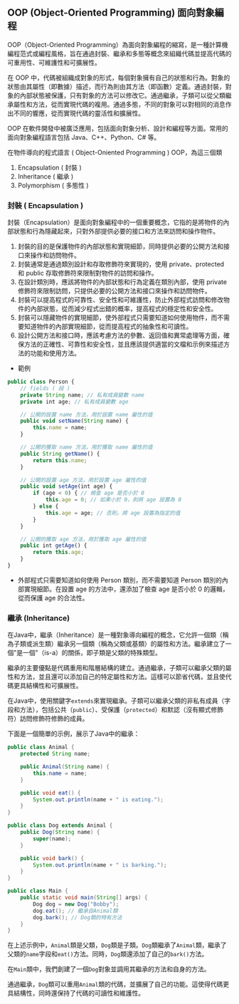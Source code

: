 ## OOP (Object-Oriented Programming) 面向對象編程

OOP（Object-Oriented Programming）為面向對象編程的縮寫，是一種計算機編程范式或編程風格，旨在通過封裝、繼承和多態等概念來組織代碼並提高代碼的可重用性、可維護性和可擴展性。   

在 OOP 中，代碼被組織成對象的形式，每個對象擁有自己的狀態和行為。對象的狀態由其屬性（即數據）描述，而行為則由其方法（即函數）定義。通過封裝，對象的內部狀態被保護，只有對象的方法可以修改它。通過繼承，子類可以從父類繼承屬性和方法，從而實現代碼的複用。通過多態，不同的對象可以對相同的消息作出不同的響應，從而實現代碼的靈活性和擴展性。   

OOP 在軟件開發中被廣泛應用，包括面向對象分析、設計和編程等方面。常用的面向對象編程語言包括 Java、C++、Python、C# 等。   


在物件導向的程式語言 ( Object-Oniented Programming ) OOP，為這三個類    

1. Encapsulation ( 封裝 )
2. Inheritance ( 繼承 )
3. Polymorphism ( 多態性 )


### 封裝 ( Encapsulation )

封裝（Encapsulation）是面向對象編程中的一個重要概念，它指的是將物件的內部狀態和行為隱藏起來，只對外部提供必要的接口和方法來訪問和操作物件。

1. 封裝的目的是保護物件的內部狀態和實現細節，同時提供必要的公開方法和接口來操作和訪問物件。
2. 封裝通常是通過類別設計和存取修飾符來實現的，使用 private、protected 和 public 存取修飾符來限制對物件的訪問和操作。
3. 在設計類別時，應該將物件的內部狀態和行為定義在類別內部，使用 private 修飾符來限制訪問，只提供必要的公開方法和接口來操作和訪問物件。
4. 封裝可以提高程式的可靠性、安全性和可維護性，防止外部程式訪問和修改物件的內部狀態，從而減少程式出錯的概率，提高程式的穩定性和安全性。
5. 封裝可以隱藏物件的實現細節，使外部程式只需要知道如何使用物件，而不需要知道物件的內部實現細節，從而提高程式的抽象性和可讀性。
6. 設計公開方法和接口時，應該考慮方法的參數、返回值和異常處理等方面，確保方法的正確性、可靠性和安全性，並且應該提供適當的文檔和示例來描述方法的功能和使用方法。

* 範例
```js
public class Person {
    // fields ( 段 )
    private String name; // 私有成員變數 name
    private int age; // 私有成員變數 age

    // 公開的設置 name 方法，用於設置 name 屬性的值
    public void setName(String name) {
        this.name = name;
    }

    // 公開的獲取 name 方法，用於獲取 name 屬性的值
    public String getName() {
        return this.name;
    }

    // 公開的設置 age 方法，用於設置 age 屬性的值
    public void setAge(int age) {
        if (age < 0) { // 檢查 age 是否小於 0
            this.age = 0; // 如果小於 0，則將 age 設置為 0
        } else {
            this.age = age; // 否則，將 age 設置為指定的值
        }
    }

    // 公開的獲取 age 方法，用於獲取 age 屬性的值
    public int getAge() {
        return this.age;
    }
}
```
* 外部程式只需要知道如何使用 Person 類別，而不需要知道 Person 類別的內部實現細節。在設置 age 的方法中，還添加了檢查 age 是否小於 0 的邏輯，從而保護 age 的合法性。

   
### 繼承 (Inheritance)
在Java中，繼承（Inheritance）是一種對象導向編程的概念，它允許一個類（稱為子類或派生類）繼承另一個類（稱為父類或基類）的屬性和方法。繼承建立了一個"是一個"（is-a）的關係，即子類是父類的特殊類型。      
      
繼承的主要優點是代碼重用和階層結構的建立。通過繼承，子類可以繼承父類的屬性和方法，並且還可以添加自己的特定屬性和方法。這樣可以節省代碼，並且使代碼更具結構性和可擴展性。      
      
在Java中，使用關鍵字`extends`來實現繼承。子類可以繼承父類的非私有成員（字段和方法），包括公共（`public`）、受保護（`protected`）和默認（沒有顯式修飾符）訪問修飾符修飾的成員。      
      
下面是一個簡單的示例，展示了Java中的繼承：      
      
```java
public class Animal {
    protected String name;

    public Animal(String name) {
        this.name = name;
    }

    public void eat() {
        System.out.println(name + " is eating.");
    }
}

public class Dog extends Animal {
    public Dog(String name) {
        super(name);
    }

    public void bark() {
        System.out.println(name + " is barking.");
    }
}

public class Main {
    public static void main(String[] args) {
        Dog dog = new Dog("Bobby");
        dog.eat(); // 繼承自Animal類
        dog.bark(); // Dog類的特有方法
    }
}
```
      
在上述示例中，`Animal`類是父類，`Dog`類是子類。`Dog`類繼承了`Animal`類，繼承了父類的`name`字段和`eat()`方法。同時，`Dog`類還添加了自己的`bark()`方法。      
      
在`Main`類中，我們創建了一個`Dog`對象並調用其繼承的方法和自身的方法。      
      
通過繼承，`Dog`類可以重用`Animal`類的代碼，並擴展了自己的功能。這使得代碼更具結構性，同時還保持了代碼的可讀性和維護性。      